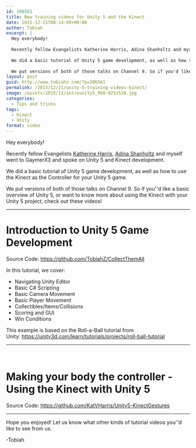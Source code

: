 ```yaml
---
id: 106561
title: New training videos for Unity 5 and the Kinect
date: 2015-12-21T08:14:09+00:00
author: Tobiah
excerpt: |
  Hey everybody!
  
  Recently fellow Evangelists Katherine Harris, Adina Shanholtz and myself went to GaymerX3 and spoke on Unity development.
  
  We did a basic tutorial of Unity 5 game development, as well as how to use the Kinect as the Controller for your Unity 5 game.
  
  We put versions of both of those talks on Channel 9. So if you'd like a basic overview of Unity, or want to know more about using the Kinect with your Unity project, check out these videos!
layout: post
guid: http://www.tobiahz.com/?p=106561
permalink: /2015/12/21/unity-5-training-videos-kinect/
image: /assets/2015/12/introunity5_960-825x510.jpg
categories:
  - Tips and tricks
tags:
  - Kinect
  - Unity
format: video
---
```

Hey everybody!

Recently fellow Evangelists <a href="http://kaharri.com/" target="_blank">Katherine Harris</a>, <a href="http://adinashanholtz.com" target="_blank">Adina Shanholtz</a> and myself went to GaymerX3 and spoke on Unity 5 and Kinect development.

We did a basic tutorial of Unity 5 game development, as well as how to use the Kinect as the Controller for your Unity 5 game.

We put versions of both of those talks on Channel 9. So if you''d like a basic overview of Unity 5, or want to know more about using the Kinect with your Unity 5 project, check out these videos!<!--more-->

* * *

# Introduction to Unity 5 Game Development



Source Code: <https://github.com/TobiahZ/CollectThemAll>

In this tutorial, we cover:

  * Navigating Unity Editor
  * Basic C# Scripting
  * Basic Camera Movement
  * Basic Player Movement
  * Collectibles/Items/Collisions
  * Scoring and GUI
  * Win Conditions

This example is based on the Roll-a-Ball tutorial from Unity: <https://unity3d.com/learn/tutorials/projects/roll-ball-tutorial>

* * *

&nbsp;

# Making your body the controller - Using the Kinect with Unity 5



Source Code: <https://github.com/KatVHarris/Unity5-KinectGestures>

* * *

Hope you enjoyed! Let us know what other kinds of tutorial videos you''d like to see from us.

-Tobiah
